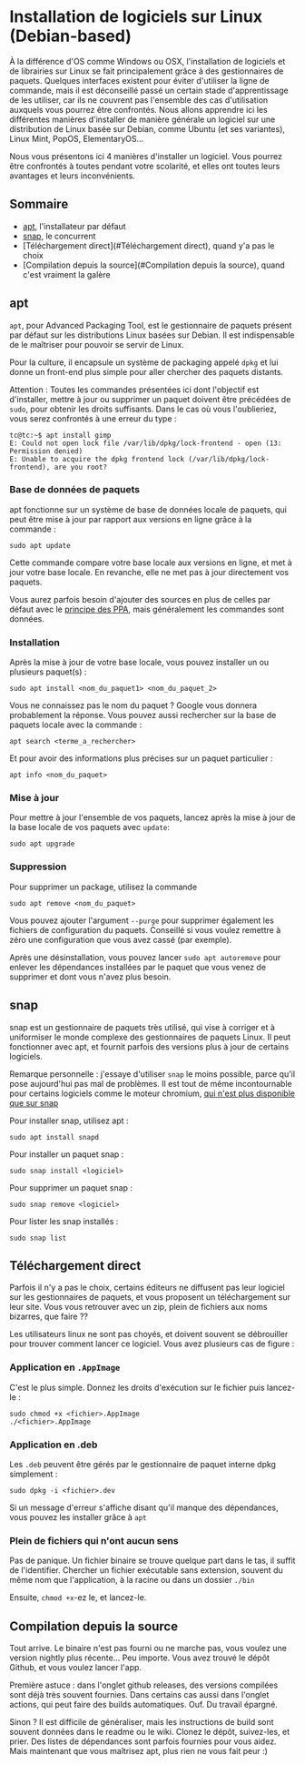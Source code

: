# Installation de logiciels sur Linux (Debian-based)

À la différence d'OS comme Windows ou OSX, l'installation de logiciels et de librairies sur Linux se fait principalement grâce à des gestionnaires de paquets. Quelques interfaces existent pour éviter d'utiliser la ligne de commande, mais il est déconseillé passé un certain stade d'apprentissage de les utiliser, car ils ne couvrent pas l'ensemble des cas d'utilisation auxquels vous pourrez être confrontés. Nous allons apprendre ici les différentes manières d'installer de manière générale un logiciel sur une distribution de Linux basée sur Debian, comme Ubuntu (et ses variantes), Linux Mint, PopOS, ElementaryOS...

Nous vous présentons ici 4 manières d'installer un logiciel. Vous pourrez être confrontés à toutes pendant votre scolarité, et elles ont toutes leurs avantages et leurs inconvénients.



## Sommaire 

- [apt](#apt), l'installateur par défaut
- [snap](#snap), le concurrent
- [Téléchargement direct](#Téléchargement direct), quand y'a pas le choix
- [Compilation depuis la source](#Compilation depuis la source), quand c'est vraiment la galère



## apt

`apt`, pour Advanced Packaging Tool, est le gestionnaire de paquets présent par défaut sur les distributions Linux basées sur Debian. Il est indispensable de le maîtriser pour pouvoir se servir de Linux.

Pour la culture, il encapsule un système de packaging appelé `dpkg` et lui donne un front-end plus simple pour aller chercher des paquets distants.

Attention : Toutes les commandes présentées ici dont l'objectif est d'installer, mettre à jour ou supprimer un paquet doivent être précédées de `sudo`, pour obtenir les droits suffisants. Dans le cas où vous l'oublieriez, vous serez confrontés à une erreur du type : 

```
tc@tc:~$ apt install gimp
E: Could not open lock file /var/lib/dpkg/lock-frontend - open (13: Permission denied)
E: Unable to acquire the dpkg frontend lock (/var/lib/dpkg/lock-frontend), are you root?
```

### Base de données de paquets

apt fonctionne sur un système de base de données locale de paquets, qui peut être mise à jour par rapport aux versions en ligne grâce à la commande :

```
sudo apt update
```

Cette commande compare votre base locale aux versions en ligne, et met à jour votre base locale. En revanche, elle ne met pas à jour directement vos paquets.

Vous aurez parfois besoin d'ajouter des sources en plus de celles par défaut avec le [principe des PPA](https://doc.ubuntu-fr.org/ppa), mais généralement les commandes sont données.

### Installation

Après la mise à jour de votre base locale, vous pouvez installer un ou plusieurs paquet(s) :

```
sudo apt install <nom_du_paquet1> <nom_du_paquet_2>
```

Vous ne connaissez pas le nom du paquet ? Google vous donnera probablement la réponse. Vous pouvez aussi rechercher sur la base de paquets locale avec la commande :

```
apt search <terme_a_rechercher>
```

Et pour avoir des informations plus précises sur un paquet particulier : 

```
apt info <nom_du_paquet>
```

### Mise à jour

Pour mettre à jour l'ensemble de vos paquets, lancez après la mise à jour de la base locale de vos paquets avec `update`:

```
sudo apt upgrade
```

### Suppression

Pour supprimer un package, utilisez la commande

```
sudo apt remove <nom_du_paquet>
```

Vous pouvez ajouter l'argument `--purge` pour supprimer également les fichiers de configuration du paquets. Conseillé si vous voulez remettre à zéro une configuration que vous avez cassé (par exemple).

Après une désinstallation, vous pouvez lancer `sudo apt autoremove` pour enlever les dépendances installées par le paquet que vous venez de supprimer et dont vous n'avez plus besoin.



## snap

snap est un gestionnaire de paquets très utilisé, qui vise à corriger et à uniformiser le monde complexe des gestionnaires de paquets Linux. Il peut fonctionner avec apt, et fournit parfois des versions plus à jour de certains logiciels.

Remarque personnelle : j'essaye d'utiliser `snap` le moins possible, parce qu'il pose aujourd'hui pas mal de problèmes. Il est tout de même incontournable pour certains logiciels comme le moteur chromium, [qui n'est plus disponible que sur snap](https://linuxize.com/post/how-to-install-chromium-web-browser-on-ubuntu-20-04/)

Pour installer snap, utilisez apt : 

```
sudo apt install snapd
```

Pour installer un paquet snap :

```
sudo snap install <logiciel>
```

Pour supprimer un paquet snap : 

```
sudo snap remove <logiciel>
```

Pour lister les snap installés : 

```
sudo snap list
```



## Téléchargement direct

Parfois il n'y a pas le choix, certains éditeurs ne diffusent pas leur logiciel sur les gestionnaires de paquets, et vous proposent un téléchargement sur leur site. Vous vous retrouver avec un zip, plein de fichiers aux noms bizarres, que faire ??

Les utilisateurs linux ne sont pas choyés, et doivent souvent se débrouiller pour trouver comment lancer ce logiciel. Vous avez plusieurs cas de figure : 

### Application en `.AppImage` 

C'est le plus simple. Donnez les droits d'exécution sur le fichier puis lancez-le :

```
sudo chmod +x <fichier>.AppImage
./<fichier>.AppImage
```

### Application en .deb

Les `.deb` peuvent être gérés par le gestionnaire de paquet interne dpkg simplement : 

```
sudo dpkg -i <fichier>.dev
```

Si un message d'erreur s'affiche disant qu'il manque des dépendances, vous pouvez les installer grâce à `apt`

### Plein de fichiers qui n'ont aucun sens

Pas de panique. Un fichier binaire se trouve quelque part dans le tas, il suffit de l'identifier. Chercher un fichier exécutable sans extension, souvent du même nom que l'application, à la racine ou dans un dossier `./bin`

Ensuite, `chmod +x`-ez le, et lancez-le.

## Compilation depuis la source

Tout arrive. Le binaire n'est pas fourni ou ne marche pas, vous voulez une version nightly plus récente... Peu importe. Vous avez trouvé le dépôt Github, et vous voulez lancer l'app.

Première astuce : dans l'onglet github releases, des versions compilées sont déjà très souvent fournies. Dans certains cas aussi dans l'onglet actions, qui peut faire des builds automatiques. Ouf. Du travail épargné.

Sinon ? Il est difficile de généraliser, mais les instructions de build sont souvent données dans le readme ou le wiki. Clonez le dépôt, suivez-les, et prier. Des listes de dépendances sont parfois fournies pour vous aidez. Mais maintenant que vous maîtrisez apt, plus rien ne vous fait peur :)